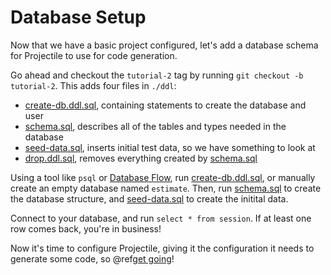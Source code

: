 # Database Setup

Now that we have a basic project configured, let's add a database schema for Projectile to use for code generation. 

Go ahead and checkout the `tutorial-2` tag by running `git checkout -b tutorial-2`. This adds four files in `./ddl`:

- [create-db.ddl.sql](TODO), containing statements to create the database and user
- [schema.sql](TODO), describes all of the tables and types needed in the database
- [seed-data.sql](TODO), inserts initial test data, so we have something to look at
- [drop.ddl.sql](TODO), removes everything created by [schema.sql](TODO)

Using a tool like `psql` or [Database Flow](https://databaseflow.com), run [create-db.ddl.sql](TODO), or manually create an empty database named `estimate`.
Then, run [schema.sql](TODO) to create the database structure, and [seed-data.sql](TODO) to create the initital data.

Connect to your database, and run `select * from session`. If at least one row comes back, you're in business!

Now it's time to configure Projectile, giving it the configuration it needs to generate some code, so @ref[get going](03_adding-projectile.md)!
